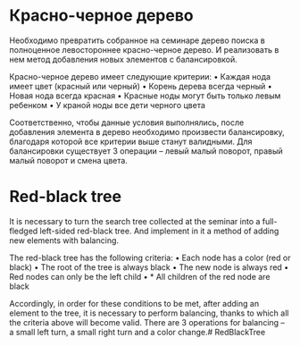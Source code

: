 # Красно-черное дерево
Необходимо превратить собранное на семинаре дерево поиска в полноценное левостороннее красно-черное дерево. И реализовать в нем метод добавления новых элементов с балансировкой.

Красно-черное дерево имеет следующие критерии:
• Каждая нода имеет цвет (красный или черный)
• Корень дерева всегда черный
• Новая нода всегда красная
• Красные ноды могут быть только левым ребенком
• У краной ноды все дети черного цвета

Соответственно, чтобы данные условия выполнялись, после добавления элемента в дерево необходимо произвести балансировку, благодаря которой все критерии выше станут валидными. Для балансировки существует 3 операции – левый малый поворот, правый малый поворот и смена цвета.

# Red-black tree
It is necessary to turn the search tree collected at the seminar into a full-fledged left-sided red-black tree. And implement in it a method of adding new elements with balancing.

The red-black tree has the following criteria:
• Each node has a color (red or black)
• The root of the tree is always black
• The new node is always red
• Red nodes can only be the left child
• * All children of the red node are black

Accordingly, in order for these conditions to be met, after adding an element to the tree, it is necessary to perform balancing, thanks to which all the criteria above will become valid. There are 3 operations for balancing – a small left turn, a small right turn and a color change.#   R e d B l a c k T r e e  
 